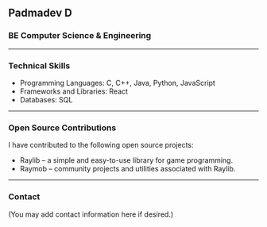 ## Padmadev D

### BE Computer Science & Engineering

---

### Technical Skills

- Programming Languages: C, C++, Java, Python, JavaScript
- Frameworks and Libraries: React
- Databases: SQL

---

### Open Source Contributions

I have contributed to the following open source projects:

- Raylib – a simple and easy-to-use library for game programming.
- Raymob – community projects and utilities associated with Raylib.

---

### Contact

(You may add contact information here if desired.)


